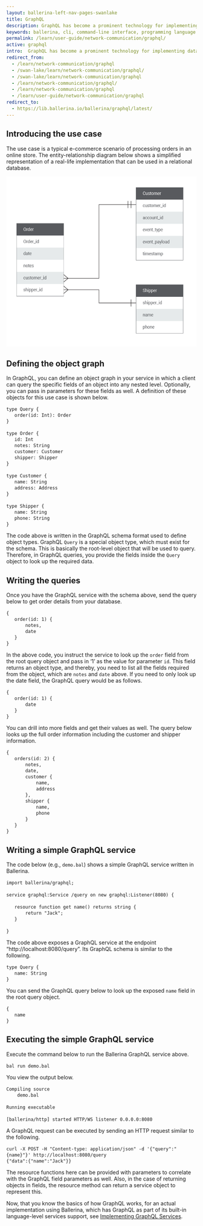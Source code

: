 ```yaml
---
layout: ballerina-left-nav-pages-swanlake
title: GraphQL
description: GraphQL has become a prominent technology for implementing data APIs because it provides a convenient and intuitive approach for querying data. It solves potential problems such as data over-fetching and high-latency that you may notice in traditional data services. This guide illustrates a sample GraphQL use case using Ballerina. 
keywords: ballerina, cli, command-line interface, programming language
permalink: /learn/user-guide/network-communication/graphql/
active: graphql
intro:  GraphQL has become a prominent technology for implementing data APIs because it provides a convenient and intuitive approach for querying data. It solves potential problems such as data over-fetching and high-latency that you may notice in traditional data services. This guide illustrates a sample GraphQL use case using Ballerina. 
redirect_from:
  - /learn/network-communication/graphql
  - /swan-lake/learn/network-communication/graphql/
  - /swan-lake/learn/network-communication/graphql
  - /learn/network-communication/graphql/
  - /learn/network-communication/graphql
  - /learn/user-guide/network-communication/graphql
redirect_to:
  - https://lib.ballerina.io/ballerina/graphql/latest/
---
```


## Introducing the use case

The use case is a typical e-commerce scenario of processing orders in an online store. The entity-relationship diagram below shows a simplified representation of a real-life implementation that can be used in a relational database.

<img src="/learn/images/orders-erd-new.png" alt="Simply Easy Learning" width="550" height="450">

## Defining the object graph

In GraphQL, you can define an object graph in your service in which a client can query the specific fields of an object into any nested level. Optionally, you can pass in parameters for these fields as well. A definition of these objects for this use case is shown below.

```ballerina
type Query {
   order(id: Int): Order
}
 
type Order {
   id: Int
   notes: String
   customer: Customer
   shipper: Shipper
}
 
type Customer {
   name: String
   address: Address
}
 
type Shipper {
   name: String
   phone: String
}
```

The code above is written in the GraphQL schema format used to define object types. GraphQL `Query` is a special object type, which must exist for the schema. This is basically the root-level object that will be used to query. Therefore, in GraphQL queries, you provide the fields inside the `Query` object to look up the required data. 

## Writing the queries

Once you have the GraphQL service with the schema above, send the query below to get order details from your database.

```ballerina
{
   order(id: 1) {
       notes,
       date
   }
}
```

In the above code, you instruct the service to look up the `order` field from the root query object and pass in ‘1’ as the value for parameter `id`. This field returns an object type, and thereby, you need to list all the fields required from the object, which are `notes` and `date` above. If you need to only look up the date field, the GraphQL query would be as follows.

```ballerina
{
   order(id: 1) {
       date
   }
}
```

You can drill into more fields and get their values as well. The query below looks up the full order information including the customer and shipper information. 

```ballerina
{
   orders(id: 2) {
       notes,
       date,
       customer {
           name,
           address
       },
       shipper {
           name,
           phone
       }
   }
}
```

## Writing a simple GraphQL service

The code below (e.g., `demo.bal`) shows a simple GraphQL service written in Ballerina.

```ballerina
import ballerina/graphql;
 
service graphql:Service /query on new graphql:Listener(8080) {
 
   resource function get name() returns string {
       return "Jack";
   }
 
}
```

The code above exposes a GraphQL service at the endpoint “http://localhost:8080/query”. Its GraphQL schema is similar to the following.

```ballerina
type Query {
   name: String
}
```

You can send the GraphQL query below to look up the exposed `name` field in the root query object. 
 
```ballerina
{
   name
}
```
## Executing the simple GraphQL service

Execute the command below to run the Ballerina GraphQL service above.

```
bal run demo.bal
```

You view the output below.

```
Compiling source
    demo.bal

Running executable

[ballerina/http] started HTTP/WS listener 0.0.0.0:8080
```

A GraphQL request can be executed by sending an HTTP request similar to the following.

```
curl -X POST -H "Content-type: application/json" -d '{"query":"{name}"}' http://localhost:8080/query
{"data":{"name":"Jack"}}
```

The resource functions here can be provided with parameters to correlate with the GraphQL field parameters as well. Also, in the case of returning objects in fields, the resource method can return a service object to represent this. 


Now, that you know the basics of how GraphQL works, for an actual implementation using Ballerina, which has GraphQL as part of its built-in language-level services support, see [Implementing GraphQL Services](/learn/user-guide/network-communication/graphql/implementing-graphql-services/).

<style> #tree-expand-all, #tree-collapse-all, .cTocElements {display:none;} .cGitButtonContainer {padding-left: 40px;} </style>
